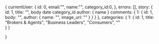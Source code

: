 {
  currentUser: {
    id: 0,
    email:"",
    name:"",
    category_id:0,
  },
  errors: [],
  story: {
    id: 1,
    title: "",
    body
    date
    category_id
    author: {
      name
    }
    comments: {
      1: {
        id: 1,
        body: "",
        author: {
          name: "",
          image_url: ""
        }
      }
    }
  },
  categories: {
    1: {
      id: 1,
      title:
      "Brokers & Agents", "Business Leaders",
      "Consumers",
      ""  
    }
  }

}
